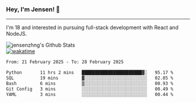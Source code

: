 ### Hey, I'm Jensen! 👋

---

I'm 18 and interested in pursuing full-stack development with React and NodeJS.

![jensenzhng's Github Stats](https://github-readme-stats.vercel.app/api?username=jensenzhng&theme=dark&show_icons=true&count_private=true)
<br />
[![wakatime](https://wakatime.com/badge/user/cbfc263d-3611-4e36-8278-8fad45fe3f62.svg)](https://wakatime.com/@cbfc263d-3611-4e36-8278-8fad45fe3f62)

<!--START_SECTION:waka-->

```txt
From: 21 February 2025 - To: 28 February 2025

Python       11 hrs 2 mins   ███████████████████████▓░   95.17 %
SQL          19 mins         ▓░░░░░░░░░░░░░░░░░░░░░░░░   02.85 %
Bash         6 mins          ▒░░░░░░░░░░░░░░░░░░░░░░░░   00.93 %
Git Config   3 mins          ░░░░░░░░░░░░░░░░░░░░░░░░░   00.49 %
YAML         3 mins          ░░░░░░░░░░░░░░░░░░░░░░░░░   00.44 %
```

<!--END_SECTION:waka-->
